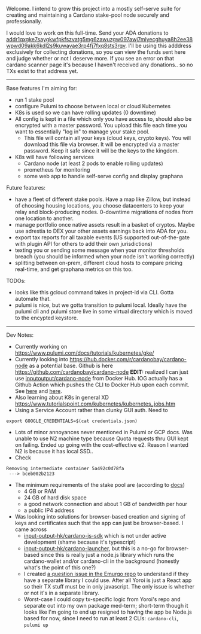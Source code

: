 

Welcome. I intend to grow this project into a mostly self-serve suite
for creating and maintaining a Cardano stake-pool node securely and professionally.

I would love to work on this full-time. Send your ADA donations to [addr1qxgke7saygkwfpkfszvatg5mg6zawuzgw097awj7mlyecghuya8h2ee38wpwd09akk6kdl2s9kuwavae3rp4fj7fxq8sts3rqv](https://explorer.cardano.org/en/no-search-results?query=addr1qxgke7saygkwfpkfszvatg5mg6zawuzgw097awj7mlyecghuya8h2ee38wpwd09akk6kdl2s9kuwavae3rp4fj7fxq8sts3rqv). I'll be using this adddress exclusively for collecting donations, so you can view the funds sent here and judge whether or not I deserve more. If you see an error on that cardano scanner page it's because I haven't received any donations.. so no TXs exist to that address yet.
___________

Base features I'm aiming for:
- run 1 stake pool
- configure Pulumi to choose between local or cloud Kubernetes
- K8s is used so we can have rolling updates (0 downtime)
- All config is kept in a file which only you have access to, should
  also be encrypted with a master password. You upload this file each
  time you want to essentially "log in" to manage your stake pool.
  - This file will contain all your keys (cloud keys, crypto keys).
  You will download this file via browser. It will be encrypted via a master
  password. Keep it safe since it will be the keys to the kingdom.
- K8s will have following services
  - Cardano node (at least 2 pods to enable rolling updates)
  - prometheus for monitoring
  - some web app to handle self-serve config and display graphana

Future features:
- have a fleet of different stake pools. Have a map like Zillow, but instead of choosing housing locations, you choose datacenters to keep your relay and block-producing nodes. 0-downtime migrations of nodes from one location to another.
- manage portfolio once native assets result in a basket of cryptos.
  Maybe use adrestia to DEX your other assets earnings back into ADA
  for you.
- export tax reports for all taxable events (US supported out-of-the-gate with plugin API for others to add their own jurisdictions)
- texting you or sending some message when your monitor thresholds breach (you should be informed when your node isn't working correctly)
- splitting between on-prem, different cloud hosts to compare pricing
  real-time, and get graphana metrics on this too.


TODOs:
- looks like this gcloud command takes in project-id via CLI. Gotta automate that.
- pulumi is nice, but we gotta transition to pulumi local. Ideally have the
  pulumi cli and pulumi store live in some virtual directory which is moved
  to the encypted keystore.

___________
Dev Notes:
- Currently working on https://www.pulumi.com/docs/tutorials/kubernetes/gke/
- Currently looking into https://hub.docker.com/r/cardanobay/cardano-node as a potential base. Github is here https://github.com/cardanobay/cardano-node **EDIT:** realized I can just use [inputoutput/cardano-node](https://hub.docker.com/r/inputoutput/cardano-node) from Docker Hub. IOG actually has a Github Action which pushes the CLI to Docker Hub upon each commit. See [here](https://github.com/input-output-hk/cardano-node/blob/master/.buildkite/pipeline.yml#L29) and [here](https://github.com/input-output-hk/cardano-node/blob/master/.buildkite/docker-build-push.nix#L40).
- Also learning about K8s in general XD https://www.tutorialspoint.com/kubernetes/kubernetes_jobs.htm
- Using a Service Account rather than clunky GUI auth. Need to
```
export GOOGLE_CREDENTIALS=$(cat credentials.json)
```
- Lots of minor annoyances never mentioned in Pulumi or GCP docs. Was unable to use N2 machine type because Quota requests thru GUI kept on failing. Ended up going with the cost-effective e2. Reason I wanted N2 is because it has local SSD..
- Check
```
Removing intermediate container 5a492c0d78fa
 ---> bceb002b2123
```
- The minimum requirements of the stake pool are (according to [docs](https://docs.cardano.org/en/latest/getting-started/stake-pool-operators/hardware-requirements.html))
  - 4 GB or RAM
  - 24 GB of hard disk space
  - a good network connection and about 1 GB of bandwidth per hour
  - a public IP4 address
- Was looking into solutions for browser-based creation and signing of keys and certificates such that the app can just be browser-based. I came across 
  - [input-output-hk/cardano-js-sdk](https://github.com/input-output-hk/cardano-js-sdk) which is not under active development (shame because it's typescript)
  - [input-output-hk/cardano-launcher](https://github.com/input-output-hk/cardano-launcher), but this is a no-go for browser-based since this is really just a node.js library which runs the cardano-wallet and/or cardano-cli in the background (honestly what's the point of this one?)
  - I created [a question issue in the Emurgo repo](https://github.com/Emurgo/yoroi-frontend/issues/1654) to understand if they have a separate library I could use. After all Yoroi is just a React app so their TX stuff must be in only javascript. The only issue is whether or not it's in a separate library.
  - Worst-case I could copy tx-specific logic from Yoroi's repo and separate out into my own package med-term; short-term though it looks like I'm going to end up resigned to having the app be Node.js based for now, since I need to run at least 2 CLIs: `cardano-cli`, `pulumi up`